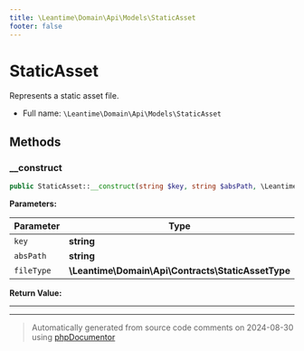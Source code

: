 ```yaml
---
title: \Leantime\Domain\Api\Models\StaticAsset
footer: false
---
```


# StaticAsset

Represents a static asset file.



* Full name: `\Leantime\Domain\Api\Models\StaticAsset`



## Methods

### __construct



```php
public StaticAsset::__construct(string $key, string $absPath, \Leantime\Domain\Api\Contracts\StaticAssetType $fileType): mixed
```








**Parameters:**

| Parameter | Type | Description |
|-----------|------|-------------|
| `key` | **string** |  |
| `absPath` | **string** |  |
| `fileType` | **\Leantime\Domain\Api\Contracts\StaticAssetType** |  |


**Return Value:**





---


---
> Automatically generated from source code comments on 2024-08-30 using [phpDocumentor](http://www.phpdoc.org/)
